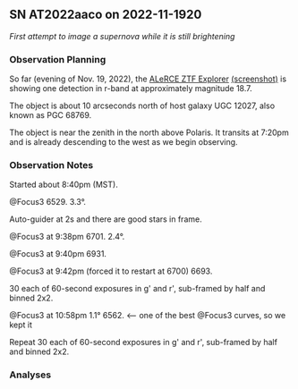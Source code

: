 ## SN AT2022aaco on 2022-11-1920

*First attempt to image a supernova while it is still brightening*

### Observation Planning

So far (evening of Nov. 19, 2022), the [ALeRCE ZTF Explorer](https://alerce.online/object/ZTF22abtlbcn) [(screenshot)](./Screenshot-ALeRCE.png) is showing one detection in r-band at approximately magnitude 18.7.

The object is about 10 arcseconds north of host galaxy UGC 12027, also known as PGC 68769.

The object is near the zenith in the north above Polaris. It transits at 7:20pm and is already descending to the west as we begin observing.

### Observation Notes

Started about 8:40pm (MST).

@Focus3 6529. 3.3&deg;.

Auto-guider at 2s and there are good stars in frame.

@Focus3 at 9:38pm 6701. 2.4&deg;.

@Focus3 at 9:40pm 6931.

@Focus3 at 9:42pm (forced it to restart at 6700) 6693.

30 each of 60-second exposures in g' and r', sub-framed by half and binned 2x2.

@Focus3 at 10:58pm 1.1&deg; 6562. <-- one  of the best @Focus3 curves, so we kept it

Repeat 30 each of 60-second exposures in g' and r', sub-framed by half and binned 2x2.

### Analyses
